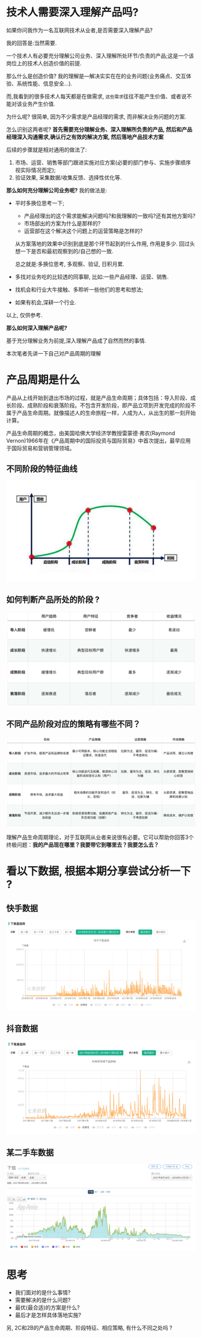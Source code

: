 # 技术人需要深入理解产品吗?

如果你问我作为一名互联网技术从业者,是否需要深入理解产品? 

我的回答是:当然需要.

一个技术人有必要充分理解公司业务、深入理解所处环节/负责的产品;这是一个该岗位上的技术人创造价值的前提.

那么什么是创造价值? 我的理解是—解决实实在在的业务问题(业务痛点、交互体验、系统性能、信息安全…).

而,我看到的很多技术人每天都是在做需求, `这些需求`往往不能产生价值、或者说不能对该业务产生价值.

为什么呢? 很简单, 因为不少需求是产品经理的需求, 而非解决业务问题的方案.

怎么识别这两者呢? **首先需要充分理解业务、深入理解所负责的产品, 然后和产品经理深入沟通需求,确认行之有效的解决方案,  然后落地产品技术方案**

后续的步骤就是相对通用的做法了:

1. 市场、运营、销售等部门跟进实施对应方案(必要的部门参与、实施步骤顺序视实际情况而定); 
2. 验证效果, 采集数据/收集反馈、选择性优化等.



**那么如何充分理解公司业务呢?** 我的做法是:

- 平时多换位思考一下;

  - 产品经理出的这个需求能解决问题吗?和我理解的一致吗?还有其他方案吗?
  - 市场部出的方案为什么是那样的?
  - 运营部在这个解决这个问题上的运营策略是怎样的?

  从方案落地的效果中识别到底是那个环节起到的什么作用, 作用是多少. 回过头想一下是否和最初观察到的/自己想的一致.

  总之就是:多换位思考, 多观察、验证, 日积月累.

- 多找对业务吃的比较透的同事聊, 比如:一些产品经理、运营、销售. 

    <!--记得给别人买杯咖啡、或者请吃个饭哦, 毕竟大家是来工作的、不是来给你上课的;-->

- 找机会和行业大牛接触、多聆听一些他们的思考和想法;

  <!--注意他们思考的角度和思考的底层逻辑; 辩证吸收-->

- 如果有机会,深耕一个行业.

以上, 仅供参考.



**那么如何深入理解产品呢?** 

基于充分理解业务为前提,深入理解产品成了自然而然的事情.

本次笔者先讲一下自己对产品周期的理解



# 产品周期是什么

产品从上线开始到退出市场的过程，就是产品生命周期；具体包括：导入阶段、成长阶段、成熟阶段和衰落阶段。不包含开发阶段，即产品立项到开发完成的阶段不属于产品生命周期。就像描述人的生命旅程一样，人成为人，从出生的那一刻开始计算。

   

产品生命周期的概念，由美国哈佛大学经济学教授雷蒙德·弗农(Raymond Vernon)1966年在《产品周期中的国际投资与国际贸易》中首次提出，最早应用于国际贸易和营销管理领域。



## 不同阶段的特征曲线

![](https://github.com/BrooksWon/Blogs/blob/master/think/%E4%BA%A7%E5%93%81%E7%94%9F%E5%91%BD%E5%91%A8%E6%9C%9F/%E4%B8%8D%E5%90%8C%E9%98%B6%E6%AE%B5%E7%9A%84%E7%89%B9%E5%BE%81%E6%9B%B2%E7%BA%BF.png)





 

## 如何判断产品所处的阶段 ?

![](https://github.com/BrooksWon/Blogs/blob/master/think/%E4%BA%A7%E5%93%81%E7%94%9F%E5%91%BD%E5%91%A8%E6%9C%9F/%E4%BA%A7%E5%93%81%E6%89%80%E5%A4%84%E7%9A%84%E9%98%B6%E6%AE%B5.png)



## 不同产品阶段对应的策略有哪些不同？

![](https://github.com/BrooksWon/Blogs/blob/master/think/%E4%BA%A7%E5%93%81%E7%94%9F%E5%91%BD%E5%91%A8%E6%9C%9F/%E4%B8%8D%E5%90%8C%E4%BA%A7%E5%93%81%E9%98%B6%E6%AE%B5%E5%AF%B9%E5%BA%94%E7%9A%84%E7%AD%96%E7%95%A5.png)



理解产品生命周期理论，对于互联网从业者来说很有必要。它可以帮助你回答3个终极问题：**我的产品现在哪里？我要带它到哪里去？我要怎么去？**



# 看以下数据, 根据本期分享尝试分析一下 ?

## 快手数据

![](https://github.com/BrooksWon/Blogs/blob/master/think/%E4%BA%A7%E5%93%81%E7%94%9F%E5%91%BD%E5%91%A8%E6%9C%9F/%E5%BF%AB%E6%89%8B%E6%95%B0%E6%8D%AE.png)





## 抖音数据

![](https://github.com/BrooksWon/Blogs/blob/master/think/%E4%BA%A7%E5%93%81%E7%94%9F%E5%91%BD%E5%91%A8%E6%9C%9F/%E6%8A%96%E9%9F%B3%E6%95%B0%E6%8D%AE.png)

## 某二手车数据

![](https://github.com/BrooksWon/Blogs/blob/master/think/%E4%BA%A7%E5%93%81%E7%94%9F%E5%91%BD%E5%91%A8%E6%9C%9F/%E6%9F%90%E4%BA%8C%E6%89%8B%E8%BD%A6%E6%95%B0%E6%8D%AE.png)



# 思考

- 我们面对的是什么事情?
- 需要解决的是什么问题?
- 最优(最合适)的方案是什么?
- 最后才是怎样具体落地实施?



另,  2C和2B的产品生命周期、阶段特征、相应策略, 有什么不同之处吗 ?
